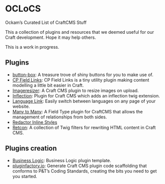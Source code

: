 # OCLoCS
Ockam’s Curated List of CraftCMS Stuff

This a collection of plugins and resources that we deemed useful for our Craft development. Hope it may help others. 

This is a work in progress.

## Plugins
- [button-box](http://plugins.supercooldesign.co.uk/plugin/button-box): A treasure trove of shiny buttons for you to make use of.
- [CP Field Links](https://github.com/mmikkel/CpFieldLinks-Craft): CP Field Links is a tiny utility plugin making content modelling a little bit easier in Craft.
- [Imageresizer](https://github.com/engram-design/ImageResizer): A Craft CMS plugin to resize images on upload.
- [Inflection](https://github.com/lukeholder/craft-inflect): Plugin for Craft CMS which adds an inflection twig extension.
- [Language Link](https://github.com/lindseydiloreto/craft-languagelink): Easily switch between languages on any page of your website.
- [Many to Many](https://github.com/page-8/craft-manytomany): A Field Type plugin for CraftCMS that allows the management of relationships from both sides.
- [Redactor Inline Styles](https://github.com/carlcs/craft-redactorinlinestyles)
- [Retcon](https://github.com/mmikkel/RetconHTML-Craft): A collection of Twig filters for rewriting HTML content in Craft CMS.

## Plugins creation
- [Business Logic](https://github.com/lindseydiloreto/craft-businesslogic): Business Logic plugin template.
- [pluginfactory.io](https://pluginfactory.io/): Generate Craft CMS plugin code scaffolding that conforms to P&T’s Coding Standards, creating the bits you need to get you started.
